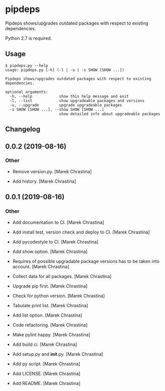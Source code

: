 # pipdeps

Pipdeps shows/upgrades outdated packages with respect to existing dependencies.

Python 2.7 is required.

## Usage

```console
$ pipdeps.py --help
usage: pipdeps.py [-h] (-l | -u | -s SHOW [SHOW ...])

Pipdeps shows/upgrades outdated packages with respect to existing
dependencies.

optional arguments:
  -h, --help            show this help message and exit
  -l, --list            show upgradeable packages and versions
  -u, --upgrade         upgrade upgradeable packages
  -s SHOW [SHOW ...], --show SHOW [SHOW ...]
                        show detailed info about upgradeable packages
```

## Changelog


## 0.0.2 (2019-08-16)

### Other

* Remove version.py. [Marek Chrastina]

* Add history. [Marek Chrastina]


## 0.0.1 (2019-08-16)

### Other

* Add documentation to CI. [Marek Chrastina]

* Add install test, version check and deploy to CI. [Marek Chrastina]

* Add pycodestyle to CI. [Marek Chrastina]

* Add show option. [Marek Chrastina]

* Requires of possible upgradable package versions has to be taken into account. [Marek Chrastina]

* Collect data for all packages. [Marek Chrastina]

* Upgrade pip first. [Marek Chrastina]

* Check for python version. [Marek Chrastina]

* Tabulate print list. [Marek Chrastina]

* Add list option. [Marek Chrastina]

* Code refactoring. [Marek Chrastina]

* Make pylint happy. [Marek Chrastina]

* Add build ci. [Marek Chrastina]

* Add setup.py and __init__.py. [Marek Chrastina]

* Add py script. [Marek Chrastina]

* Add LICENSE. [Marek Chrastina]

* Add README. [Marek Chrastina]


